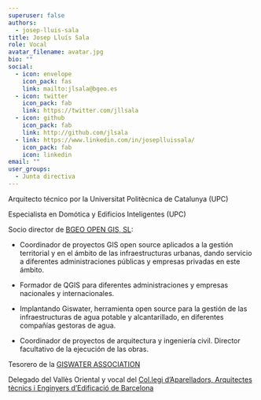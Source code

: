 ```yaml
---
superuser: false
authors:
  - josep-lluis-sala
title: Josep Lluís Sala
role: Vocal
avatar_filename: avatar.jpg
bio: ""
social:
  - icon: envelope
    icon_pack: fas
    link: mailto:jlsala@bgeo.es
  - icon: twitter
    icon_pack: fab
    link: https://twitter.com/jllsala
  - icon: github
    icon_pack: fab
    link: http://github.com/jlsala
  - link: https://www.linkedin.com/in/joseplluissala/
    icon_pack: fab
    icon: linkedin
email: ""
user_groups:
  - Junta directiva
---
```

Arquitecto técnico por la Universitat Politècnica de Catalunya (UPC)

Especialista en Domótica y Edificios Inteligentes (UPC)

Socio director de [BGEO OPEN GIS, SL](https://www.bgeo.es/):

-   Coordinador de proyectos GIS open source aplicados a la gestión
    territorial y en el ámbito de las infraestructuras urbanas, dando
    servicio a diferentes administraciones públicas y empresas privadas
    en este ámbito.

-   Formador de QGIS para diferentes administraciones y empresas
    nacionales y internacionales.

-   Implantando Giswater, herramienta open source para la gestión de las
    infraestructuras de agua potable y alcantarillado, en diferentes
    compañías gestoras de agua.

-   Coordinador de proyectos de arquitectura y ingeniería civil.
    Director facultativo de la ejecución de las obras.

Tesorero de la [GISWATER ASSOCIATION](https://www.giswater.org/)

Delegado del Vallès Oriental y vocal del [Col.legi d’Aparelladors,
Arquitectes tècnics i Enginyers d’Edificació de Barcelona](https://www.apabcn.cat)
